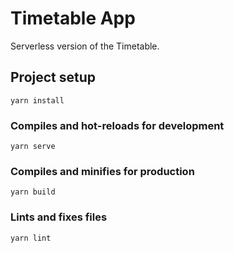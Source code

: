 # Timetable App

Serverless version of the Timetable.

## Project setup

```
yarn install
```

### Compiles and hot-reloads for development

```
yarn serve
```

### Compiles and minifies for production

```
yarn build
```

### Lints and fixes files

```
yarn lint
```
